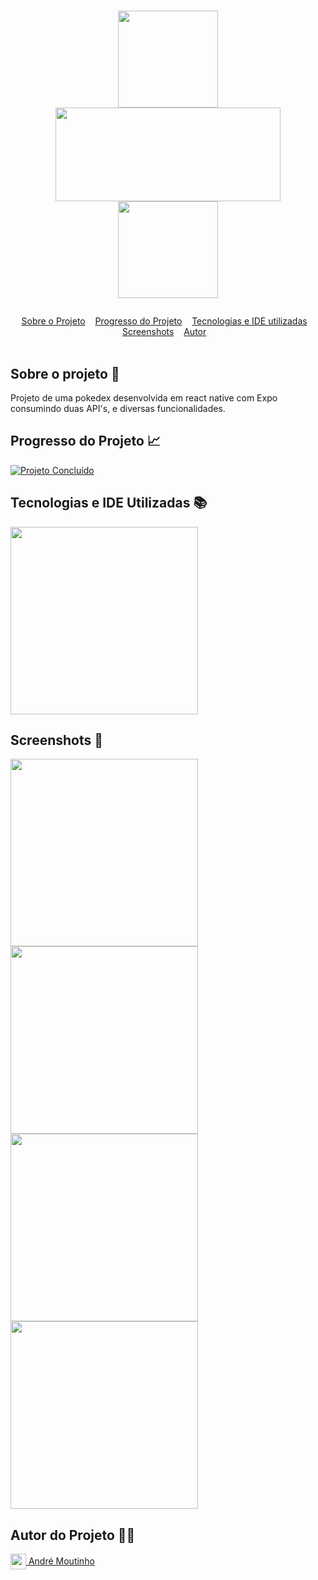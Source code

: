 # <p align=center><img align="center" src="https://i.imgur.com/NEblwlS.png" height="155" width="160"/> <img align="center" src="https://i.imgur.com/EexqKtn.png" height="150" width="360"/> <img align="center" src="https://i.imgur.com/DPnkMnP.png"  height="155" width="160"/></p>

<div id="inicio" align=center>
  <a href="#sobre">Sobre o Projeto</a>&nbsp;&nbsp;&nbsp;
  <a href="#progresso">Progresso do Projeto</a>&nbsp;&nbsp;&nbsp;  
  <a href="#linguagens">Tecnologias e IDE utilizadas</a>&nbsp;&nbsp;&nbsp;
  <a href="#screenshots">Screenshots</a>&nbsp;&nbsp;&nbsp;
  <a href="#autor">Autor</a>&nbsp;&nbsp;&nbsp; 
</div><br>

<h2 id="sobre">Sobre o projeto 🔎</h2>
<p>Projeto de uma pokedex desenvolvida em react native com Expo consumindo duas API's, e diversas funcionalidades.</p>

<h2 id="progresso">Progresso do Projeto 📈</h2>

<a href="#" title="STATUS"><img src="https://img.shields.io/badge/STATUS-Concluído-green?style=for-the-badge" alt="Projeto Concluído"></a>

<h2 id="linguagens">Tecnologias e IDE Utilizadas 📚</h2>

<div style="display: inline_block">
<!-- LOGO EXPO SNACK + REACT NATIVE -->  
<img align="center" src="https://i.imgur.com/ykaHrgT.png" width="300"/> 

<h2 id="screenshots">Screenshots 📸</h2>

<img align="center" src="https://i.imgur.com/20r5FSG.png" width="300"/> 
<img align="center" src="https://i.imgur.com/NGTGvJC.png" width="300"/> 
<img align="center" src="https://i.imgur.com/CtY6Isi.png" width="300"/> 
<img align="center" src="https://i.imgur.com/zuuKh6m.png" width="300"/> 


<h2 id="autor">Autor do Projeto 👨‍💼</h2>
<a href="https://github.com/AMoutinho" title="André Moutinho"><img align="center" src="https://i.imgur.com/VN0Vh9S.png" width="25"/> André Moutinho</a>  
